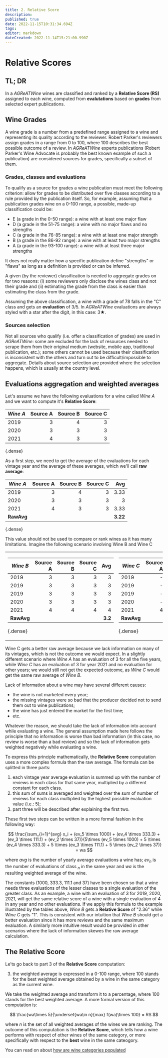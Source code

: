 ```yaml
---
title: 2. Relative Score
description: 
published: true
date: 2022-11-15T10:31:34.694Z
tags: 
editor: markdown
dateCreated: 2022-11-14T15:21:00.990Z
---
```


# Relative Scores

## TL; DR
In a *AGReATWine* wines are classified and ranked by a **Relative Score (RS)**  assigned to each wine, computed from **evalutations** based on **grades** from selected expert publications.

## Wine Grades
A wine grade is a number from a predefined range assigned to a wine and representing its quality according to the reviewer. Robert Parker's reviewers assign grades in a range from 0 to 100, where 100 describes the best possible outcome of a review. In *AGReATWine* experts publications (Robert Parker's Wine Advocate is probably the best known example of such a publication) are considered sources for grades, specifically a subset of them. 

### Grades, classes and evaluations
To qualify as a source for grades a wine publication must meet the following criterion: allow for grades to be distributed over five classes according to a rule provided by the publication itself. So, for example, assuming that a publication grades wine on a 0-100 range, a possible, made-up classification could be:

- E (a grade in the 0-50 range): a wine with at least one major flaw
- D (a grade in the 51-75 range): a wine with no major flaws and no strengths 
- C (a grade in the 76-85 range): a wine with at least one major strength
- B (a grade in the 86-92 range): a wine with at least two major strengths
- A (a grade in the 93-100 range): a wine with at least three major strengths

It does not really matter how a specific publication define "strengths" or "flaws" as long as a definition is provided or can be inferred. 

A given (by the reviewer) classification is needed to aggregate grades on for two reasons: (i) some reviewers only disclose the wines class and not their grade and (ii) estimating the grade from the class is easier than estimating the class from the grade.  

Assuming the above classification, a wine with a grade of 78 falls in the "C" class and gets an **evaluation** of 3/5. In *AGReATWine* evaluations are always styled with a star after the digit, in this case: 3★.

### Sources selection
Not all sources who qualify (i.e. offer a classification of grades) are used in *AGReATWine*: some are excluded for the lack of resources needed to scrape them from their original medium (website, mobile app, traditional publication, etc.); some others cannot be used because their classification is inconsistent with the others and turn out to be difficult/impossible to aggregate. Details about source selection are provided where the selection happens, which is usually at the country level.

## Evaluations aggregation and weighted averages

Let's assume we have the following evaluations for a wine called *Wine A* and we want to compute it's **Relative Score**: 


|_Wine A_| Source A | Source B | Source C |
|----|----------:|----------:|----------:|
|2019|    3     |    4     |    3     |
|2020|    3     |    3     |    3     |
|2021|    4     |    3     |    3     |
{.dense}

As a first step, we need to get the average of the evaluations for each vintage year and the average of these averages, which we'll call **raw average**:

|_Wine A_| Source A | Source B | Source C | Avg |
|----|----------:|----------:|----------:|----:|
|2019|    3     |    4     |    3     | 3.33|
|2020|    3     |    3     |    3     | 3   |
|2021|    4     |    3     |    3     | 3.33|
|**RawAvg**||||**3.22**|
{.dense}

This value should not be used to compare or rank wines as it has many limitations. Imagine the following scenario involving Wine B and Wine C 

<table>
<tr><td>

|_Wine B_| Source A | Source B | Source C | Avg | 
|----|----------:|----------:|----------:|-----:|
|2019|    3      |    3      |    3      | 3    |
|2019|    3      |    3      |    3      | 3    |
|2019|    3      |    3      |    3      | 3    |
|2020|    3      |    3      |    3      | 3    |
|2021|    4      |    4      |    4      | 4    |
|**RawAvg**||||**3.2**|
{.dense}

</td><td>  
  
|_Wine C_| Source A | Source B | Source C | Avg | 
|----|----------:|----------:|----------:|-----:|
|2019|    -      |    -      |    -      | na   |
|2019|    -      |    -      |    -      | na   |
|2019|    -      |    -      |    -      | na   |
|2020|    -      |    -      |    -      | na   |
|2021|    4      |    -      |    -      | 4    |
|**RawAvg**||||**4**|
{.dense}
  
</td></tr> </table>

Wine C gets a better raw average because we lack information on many of its vintages, which is not the outcome we would expect. In a slightly different scenario where *Wine A* has an evaluation of 3 for all the five years, while *Wine C* has an evaluation of 3 for year 2021 and no evaluation for other years; we would still not get the expected outcome, as _Wine C_ would get the same raw average of _Wine B_.  

Lack of information about a wine may have several different causes:

- the wine is not marketed every year;
- the missing vintages were so bad that the producer decided not to send them out to wine publications;
- the wine has just entered the market for the first time;
- etc.

Whatever the reason, we should take the lack of information into account while evaluating a wine. The general assumption made here follows the principle that no information is worse than bad information (in this case, no review is worse than a bad review) and so the lack of information gets weighted negatively while evaluating a wine. 

To express this principle mathematically, the **Relative Score** computation uses a more complex formula than the raw average. The formula can be splitted in three parts:

1. each vintage year average evaluation is summed up with the number of reviews in each class for that same year, multiplied by a different constant for each class.
2. this sum of sums is averaged and weighted over the sum of number of reviews for each class multiplied by the highest possible evaluation value (i.e.: 5);
3. part three will be described after explaining the first two.

These first two steps can be written in a more formal fashion in the following way:


$$
\frac{\sum_{i=1}^{avg} x_i + (ev_5 \times 1000) + (ev_4 \times 333.3) + (ev_3 \times 111.1) + (ev_2 \times 37)}{5\times (ev_5 \times 1000) + 5 \times (ev_4 \times 333.3) +  5  \times (ev_3 \times 111.1) + 5 \times (ev_2 \times 37)} = wa
$$

where $avg$ is the number of yearly average evaluations a wine has; $ev_n$ is the number of evaluations of class $_n$ in the same year and $wa$ is the resulting weighted average of the wine.

The constants (1000, 333.3, 111.1 and 37) have been chosen so that a wine needs three evaluations of the lesser classes to a single evaluation of the greater class. As an example, a wine with an evaluation of 3 for 2019, 2020, 2021, will get the same relative score of a wine with a single evaluation of 4 in any year and no other evaluations. If we apply this formula to the example illustrated by the tables above, _Wine B_ gets a **Relative Score** of "2.36" while _Wine C_ gets "1". This is consistent with our intuition that _Wine B_ should get a better evaluation since it has more reviews and the same maximum evaluation. A similarly more intuitive result would be provided in other scenarios where the lack of information skewes the raw average calculation.

## The Relative Score

Le'ts go back to part 3 of the **Relative Score** computation:

3. the weighted average is expressed in a 0-100 range, where 100 stands for the best weighted average obtained by a wine in the same category as the current wine.

We take the weighted average and transform it to a percentage, where 100 stands for the best weighted average. A more formal version of this computation is:

$$
\frac{wa\times 5}{\underset{wa\in n}{max} f(wa)\times 100} = RS
$$

where $n$ is the set of all weighted averages of the wines we are ranking. The outcome of this computation is the **Relative Score**, which tells how a wine performs with respect of other wines of the same category, or more specifically with respect to the **best** wine in the same cateogory.

You can read on about [how are wine categories populated](/Documentation/wine-categories) 